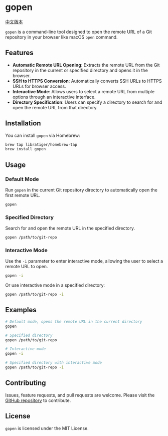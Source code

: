 # gopen

[中文版本](README_zh.md)

`gopen` is a command-line tool designed to open the remote URL of a Git repository in your browser like macOS `open` command.

## Features

- **Automatic Remote URL Opening**: Extracts the remote URL from the Git repository in the current or specified directory and opens it in the browser.
- **SSH to HTTPS Conversion**: Automatically converts SSH URLs to HTTPS URLs for browser access.
- **Interactive Mode**: Allows users to select a remote URL from multiple options through an interactive interface.
- **Directory Specification**: Users can specify a directory to search for and open the remote URL from that directory.

## Installation

You can install `gopen` via Homebrew:

```sh
brew tap libratiger/homebrew-tap
brew install gopen
```

## Usage

### Default Mode

Run `gopen` in the current Git repository directory to automatically open the first remote URL.

```sh
gopen
```

### Specified Directory

Search for and open the remote URL in the specified directory.

```sh
gopen /path/to/git-repo
```

### Interactive Mode

Use the `-i` parameter to enter interactive mode, allowing the user to select a remote URL to open.

```sh
gopen -i
```

Or use interactive mode in a specified directory:

```sh
gopen /path/to/git-repo -i
```

## Examples

```sh
# Default mode, opens the remote URL in the current directory
gopen

# Specified directory
gopen /path/to/git-repo

# Interactive mode
gopen -i

# Specified directory with interactive mode
gopen /path/to/git-repo -i
```

## Contributing

Issues, feature requests, and pull requests are welcome. Please visit the [GitHub repository](https://github.com/libratiger/gopen) to contribute.

## License

`gopen` is licensed under the MIT License. 
